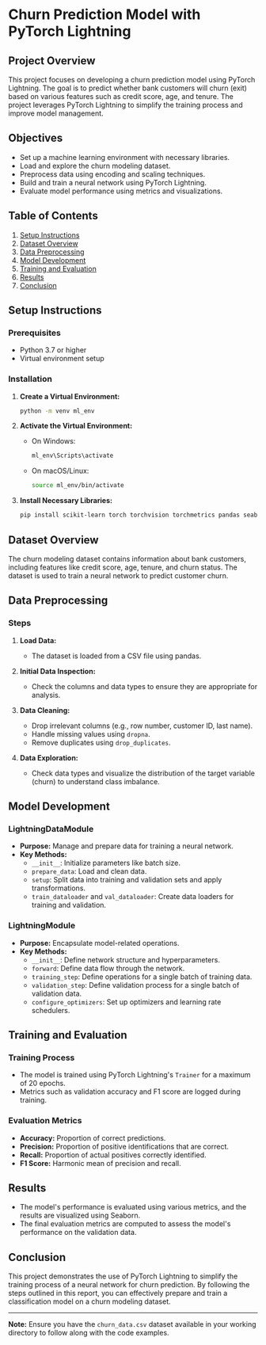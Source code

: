 
# Churn Prediction Model with PyTorch Lightning

## Project Overview

This project focuses on developing a churn prediction model using PyTorch Lightning. The goal is to predict whether bank customers will churn (exit) based on various features such as credit score, age, and tenure. The project leverages PyTorch Lightning to simplify the training process and improve model management.

## Objectives

- Set up a machine learning environment with necessary libraries.
- Load and explore the churn modeling dataset.
- Preprocess data using encoding and scaling techniques.
- Build and train a neural network using PyTorch Lightning.
- Evaluate model performance using metrics and visualizations.

## Table of Contents

1. [Setup Instructions](#setup-instructions)
2. [Dataset Overview](#dataset-overview)
3. [Data Preprocessing](#data-preprocessing)
4. [Model Development](#model-development)
5. [Training and Evaluation](#training-and-evaluation)
6. [Results](#results)
7. [Conclusion](#conclusion)

## Setup Instructions

### Prerequisites

- Python 3.7 or higher
- Virtual environment setup

### Installation

1. **Create a Virtual Environment:**
   ```bash
   python -m venv ml_env
   ```

2. **Activate the Virtual Environment:**
   - On Windows:
     ```bash
     ml_env\Scripts\activate
     ```
   - On macOS/Linux:
     ```bash
     source ml_env/bin/activate
     ```

3. **Install Necessary Libraries:**
   ```bash
   pip install scikit-learn torch torchvision torchmetrics pandas seaborn matplotlib pytorch-lightning
   ```

## Dataset Overview

The churn modeling dataset contains information about bank customers, including features like credit score, age, tenure, and churn status. The dataset is used to train a neural network to predict customer churn.

## Data Preprocessing

### Steps

1. **Load Data:**
   - The dataset is loaded from a CSV file using pandas.

2. **Initial Data Inspection:**
   - Check the columns and data types to ensure they are appropriate for analysis.

3. **Data Cleaning:**
   - Drop irrelevant columns (e.g., row number, customer ID, last name).
   - Handle missing values using `dropna`.
   - Remove duplicates using `drop_duplicates`.

4. **Data Exploration:**
   - Check data types and visualize the distribution of the target variable (churn) to understand class imbalance.

## Model Development

### LightningDataModule

- **Purpose:** Manage and prepare data for training a neural network.
- **Key Methods:**
  - `__init__`: Initialize parameters like batch size.
  - `prepare_data`: Load and clean data.
  - `setup`: Split data into training and validation sets and apply transformations.
  - `train_dataloader` and `val_dataloader`: Create data loaders for training and validation.

### LightningModule

- **Purpose:** Encapsulate model-related operations.
- **Key Methods:**
  - `__init__`: Define network structure and hyperparameters.
  - `forward`: Define data flow through the network.
  - `training_step`: Define operations for a single batch of training data.
  - `validation_step`: Define validation process for a single batch of validation data.
  - `configure_optimizers`: Set up optimizers and learning rate schedulers.

## Training and Evaluation

### Training Process

- The model is trained using PyTorch Lightning's `Trainer` for a maximum of 20 epochs.
- Metrics such as validation accuracy and F1 score are logged during training.

### Evaluation Metrics

- **Accuracy:** Proportion of correct predictions.
- **Precision:** Proportion of positive identifications that are correct.
- **Recall:** Proportion of actual positives correctly identified.
- **F1 Score:** Harmonic mean of precision and recall.

## Results

- The model's performance is evaluated using various metrics, and the results are visualized using Seaborn.
- The final evaluation metrics are computed to assess the model's performance on the validation data.

## Conclusion

This project demonstrates the use of PyTorch Lightning to simplify the training process of a neural network for churn prediction. By following the steps outlined in this report, you can effectively prepare and train a classification model on a churn modeling dataset.

---

**Note:** Ensure you have the `churn_data.csv` dataset available in your working directory to follow along with the code examples.
